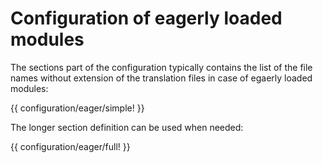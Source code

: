 <!-- ======================================================================
--- Search engine
title:          Configuration section
keywords:       configuration, section
description:    Setting translation sections for eagerly loaded modules.
--- Menu system
order:          30
text:           Eagerly loaded module
hidden:         false
umbel:          false
--- Page properties
id:             
document:       
layout:         layout-2-left
$-left:         #side-menu
searchable:     true
--- Side menu
side-menu-root:     /documentation
side-menu-header:   Documentation
side-menu-top:      
side-menu-depth:    2
======================================================================= -->

# Configuration of eagerly loaded modules

The sections part of the configuration typically contains the list of the file
names without extension of the translation files in case of egaerly loaded modules:

{{ configuration/eager/simple! }}

The longer section definition can be used when needed:

{{ configuration/eager/full! }}
